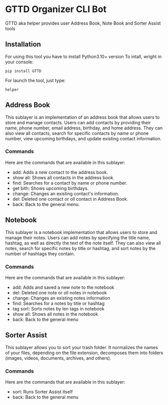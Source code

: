 # GTTD Organizer CLI Bot
GTTD aka helper provides user Address Book, Note Book and Sorter Assist tools

## Installation
For using this tool you have to install Python3.10+ version
To intall, wright in your console:
~~~
pip install GTTD
~~~
For launch the tool, just type:
~~~
helper
~~~

## Address Book

This sublayer is an implementation of an address book that allows users to store and manage contacts. Users can add contacts by providing their name, phone number, email address, birthday, and home address. They can also view all contacts, search for specific contacts by name or phone number, view upcoming birthdays, and update existing contact information.

### Commands
Here are the commands that are available in this sublayer:

- add: Adds a new contact to the address book.
- show all: Shows all contacts in the address book.
- find: Searches for a contact by name or phone number.
- get bith: Shows upcoming birthdays.
- change: Changes an existing contact's information.
- del: Deleted one contact or oll contact in Address Book.
- back: Back to the general menu.


## Notebook

This sublayer is a notebook implementation that allows users to store and manage their notes. Users can add notes by specifying the title name, hashtag, as well as directly the text of the note itself. They can also view all notes, search for specific notes by title or hashtag, and sort notes by the number of hashtags they contain.

### Commands
Here are the commands that are available in this sublayer:

- add: Adds and saved a new note to the notebook
- del: Deleted one note or oll notes in notebook
- change: Changes an existing notes information
- find: Searches for a notes by title or hashtag
- tag sort: Sorts notes by len tags in notebook
- show all: Shows all notes in the notebook
- back: Back to the general menu


## Sorter Assist

This sublayer allows you to sort your trash folder. It normalizes the names of your files, depending on the file extension, decomposes them into folders (images, videos, documents, archives, and others).

### Commands
Here are the commands that are available in this sublayer:

- sort: Runs Sorter Assist itself
- back: Back to the general menu